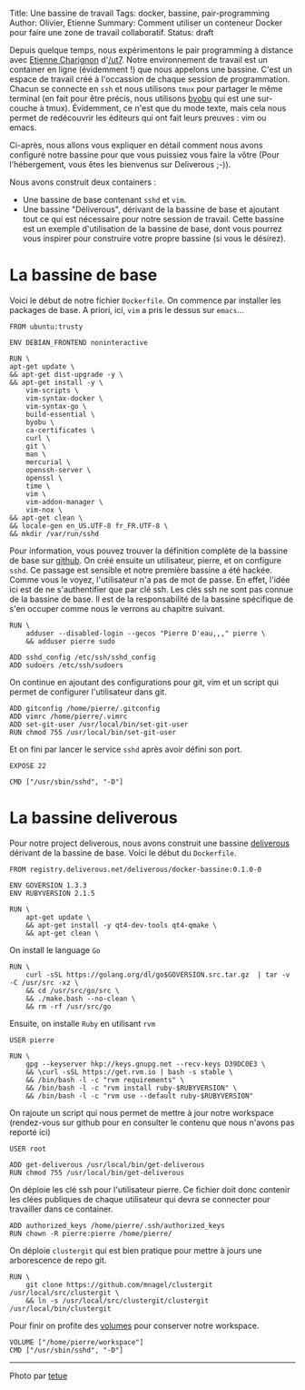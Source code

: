Title: Une bassine de travail
Tags: docker, bassine, pair-programming
Author: Olivier, Etienne
Summary: Comment utiliser un conteneur Docker pour faire une zone de travail collaboratif.
Status: draft

Depuis quelque temps, nous expérimentons le pair programming à distance avec [Etienne Charignon](https://fr.linkedin.com/in/etiennecharignon) d'[/ut7](http://ut7.fr/). Notre environnement de travail est un container en ligne (évidemment !) que nous appelons une bassine. C'est un espace de travail créé à l'occassion de chaque session de programmation. Chacun se connecte en `ssh` et nous utilisons `tmux` pour partager le même terminal (en fait pour être précis, nous utilisons [byobu](http://byobu.co/) qui est une sur-couche à tmux). Évidemment, ce n'est que du mode texte, mais cela nous permet de redécouvrir les éditeurs qui ont fait leurs preuves : vim ou emacs.

Ci-après, nous allons vous expliquer en détail comment nous avons configuré notre bassine pour que vous puissiez vous faire la vôtre (Pour l'hébergement, vous êtes les bienvenus sur Deliverous ;-)).

Nous avons construit deux containers :
 * Une bassine de base contenant `sshd` et `vim`.
 * Une bassine "Déliverous", dérivant de la bassine de base et ajoutant tout ce qui est nécessaire pour notre session de travail. Cette bassine est un exemple d'utilisation de la bassine de base, dont vous pourrez vous inspirer pour construire votre propre bassine (si vous le désirez).

# La bassine de base

Voici le début de notre fichier `Dockerfile`. On commence par installer les packages de base. A priori, ici, `vim` a pris le dessus sur `emacs`...


    FROM ubuntu:trusty

    ENV DEBIAN_FRONTEND noninteractive

    RUN \
    apt-get update \
    && apt-get dist-upgrade -y \
    && apt-get install -y \
        vim-scripts \
        vim-syntax-docker \
        vim-syntax-go \
        build-essential \
        byobu \
        ca-certificates \
        curl \
        git \
        man \
        mercurial \
        openssh-server \
        openssl \
        time \
        vim \
        vim-addon-manager \
        vim-nox \
    && apt-get clean \
    && locale-gen en_US.UTF-8 fr_FR.UTF-8 \
    && mkdir /var/run/sshd


Pour information, vous pouvez trouver la définition complète de la bassine de base sur [github](https://github.com/Deliverous/docker-bassine/tree/master/base).
On créé ensuite un utilisateur, pierre, et on configure `sshd`. Ce passage est sensible et notre première bassine a été hackée. Comme vous le voyez, l'utilisateur n'a pas de mot de passe. En effet, l'idée ici est de ne s'authentifier que par clé ssh. Les clés ssh ne sont pas connue de la bassine de base. Il est de la responsabilité de la bassine spécifique de s'en occuper comme nous le verrons au chapitre suivant.


    RUN \
        adduser --disabled-login --gecos "Pierre D'eau,,," pierre \
        && adduser pierre sudo

    ADD sshd_config /etc/ssh/sshd_config
    ADD sudoers /etc/ssh/sudoers


On continue en ajoutant des configurations pour git, vim et un script qui permet de configurer l'utilisateur dans git.


    ADD gitconfig /home/pierre/.gitconfig
    ADD vimrc /home/pierre/.vimrc
    ADD set-git-user /usr/local/bin/set-git-user
    RUN chmod 755 /usr/local/bin/set-git-user


Et on fini par lancer le service `sshd` après avoir défini son port.


    EXPOSE 22

    CMD ["/usr/sbin/sshd", "-D"]


# La bassine deliverous

Pour notre project deliverous, nous avons construit une bassine [deliverous](https://github.com/Deliverous/docker-bassine/tree/master/deliverous) dérivant de la bassine de base. Voici le début du `Dockerfile`.


    FROM registry.deliverous.net/deliverous/docker-bassine:0.1.0-0

    ENV GOVERSION 1.3.3
    ENV RUBYVERSION 2.1.5

    RUN \
        apt-get update \
        && apt-get install -y qt4-dev-tools qt4-qmake \
        && apt-get clean \


On install le language `Go`


    RUN \
        curl -sSL https://golang.org/dl/go$GOVERSION.src.tar.gz  | tar -v -C /usr/src -xz \
        && cd /usr/src/go/src \
        && ./make.bash --no-clean \
        && rm -rf /usr/src/go


Ensuite, on installe `Ruby` en utilisant `rvm`


    USER pierre

    RUN \
        gpg --keyserver hkp://keys.gnupg.net --recv-keys D39DC0E3 \
        && \curl -sSL https://get.rvm.io | bash -s stable \
        && /bin/bash -l -c "rvm requirements" \
        && /bin/bash -l -c "rvm install ruby-$RUBYVERSION" \
        && /bin/bash -l -c "rvm use --default ruby-$RUBYVERSION"


On rajoute un script qui nous permet de mettre à jour notre workspace (rendez-vous sur github pour en consulter le contenu que nous n'avons pas reporté ici)


    USER root

    ADD get-deliverous /usr/local/bin/get-deliverous
    RUN chmod 755 /usr/local/bin/get-deliverous


On déploie les clé ssh pour l'utilisateur pierre. Ce fichier doit donc contenir les clées publiques de chaque utilisateur qui devra se connecter pour travailler dans ce container.


    ADD authorized_keys /home/pierre/.ssh/authorized_keys
    RUN chown -R pierre:pierre /home/pierre/


On déploie `clustergit` qui est bien pratique pour mettre à jours une arborescence de repo git.


    RUN \
        git clone https://github.com/mnagel/clustergit /usr/local/src/clustergit \
        && ln -s /usr/local/src/clustergit/clustergit /usr/local/bin/clustergit


Pour finir on profite des [volumes](2015-01-26.volumes.html) pour conserver notre workspace.


    VOLUME ["/home/pierre/workspace"]
    CMD ["/usr/sbin/sshd", "-D"]


---
Photo par [tetue](https://www.flickr.com/photos/romytetue/109188206)
